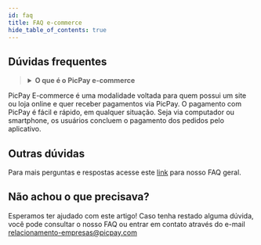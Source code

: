 ```yaml
---
id: faq
title: FAQ e-commerce
hide_table_of_contents: true
---
```



## Dúvidas frequentes


><details><summary><b>O que é o PicPay e-commerce</b></summary>Cancel changes
PicPay E-commerce é uma modalidade voltada para quem possui um site ou loja online e quer receber pagamentos via PicPay.
O pagamento com PicPay é fácil e rápido, em qualquer situação. Seja via computador ou smartphone, os usuários concluem o pagamento dos pedidos pelo aplicativo.
</details>


## Outras dúvidas

Para mais perguntas e respostas acesse este [link](https://ajudaempresas.picpay.com/hc/pt-br/categories/360003836611-PicPay-E-commerce) para nosso FAQ geral.



## Não achou o que precisava?

Esperamos ter ajudado com este artigo! Caso tenha restado alguma dúvida, você pode consultar o nosso FAQ ou entrar em contato através do e-mail relacionamento-empresas@picpay.com
